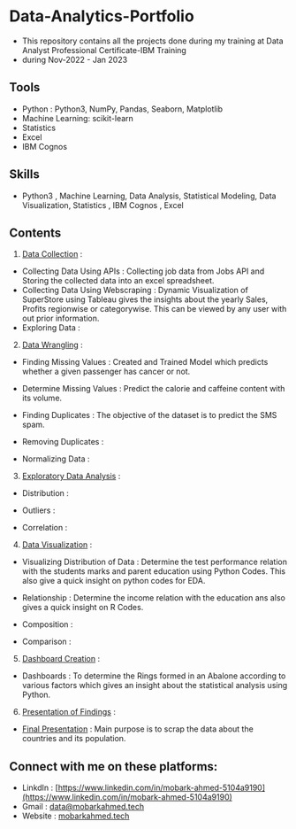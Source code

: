 # Data-Analytics-Portfolio
- This repository contains all the projects done during my training at Data Analyst Professional Certificate-IBM Training 
- during Nov-2022 - Jan 2023
## Tools
- Python : Python3, NumPy, Pandas, Seaborn, Matplotlib
- Machine Learning: scikit-learn
- Statistics
- Excel
- IBM Cognos
## Skills
- Python3 , Machine Learning, Data Analysis, Statistical Modeling, Data Visualization, Statistics , IBM Cognos , Excel
## Contents
1. [Data Collection]() :

- Collecting Data Using APIs : Collecting job data from Jobs API and Storing the collected data into an excel spreadsheet.
- Collecting Data Using Webscraping : Dynamic Visualization of SuperStore using Tableau gives the insights about the yearly Sales, Profits regionwise or categorywise. This can be viewed by any user with out prior information.
- Exploring Data : 
2. [Data Wrangling]() :

- Finding Missing Values : Created and Trained Model which predicts whether a given passenger has cancer or not.

- Determine Missing Values : Predict the calorie and caffeine content with its volume.

- Finding Duplicates : The objective of the dataset is to predict the SMS spam.

- Removing Duplicates : 

- Normalizing Data : 

3. [Exploratory Data Analysis]() :
- Distribution : 

- Outliers : 

- Correlation : 

4. [Data Visualization]() : 

- Visualizing Distribution of Data : Determine the test performance relation with the students marks and parent education using Python Codes. This also give a quick insight on python codes for EDA.

- Relationship : Determine the income relation with the education ans also gives a quick insight on R Codes.

- Composition : 

- Comparison :

5. [Dashboard Creation]() :

- Dashboards : To determine the Rings formed in an Abalone according to various factors which gives an insight about the statistical analysis using Python.

6. [Presentation of Findings]() :

- [Final Presentation]() : Main purpose is to scrap the data about the countries and its population.
## Connect with me on these platforms:
- LinkdIn : [https://www.linkedin.com/in/mobark-ahmed-5104a9190](https://www.linkedin.com/in/mobark-ahmed-5104a9190)
- Gmail :  [data@mobarkahmed.tech](mailto:data@mobarkahmed.tech)
- Website : [mobarkahmed.tech](https://www.mobarkahmed.tech)
